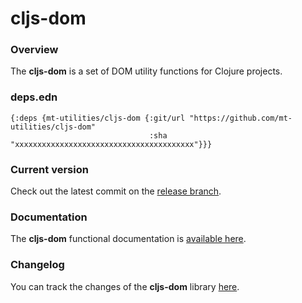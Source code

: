 
# cljs-dom

### Overview

The <strong>cljs-dom</strong> is a set of DOM utility functions for Clojure projects.

### deps.edn

```
{:deps {mt-utilities/cljs-dom {:git/url "https://github.com/mt-utilities/cljs-dom"
                               :sha     "xxxxxxxxxxxxxxxxxxxxxxxxxxxxxxxxxxxxxxxx"}}}
```

### Current version

Check out the latest commit on the [release branch](https://github.com/mt-utilities/cljs-dom/tree/release).

### Documentation

The <strong>cljs-dom</strong> functional documentation is [available here](https://mt-utilities.github.io/cljs-dom).

### Changelog

You can track the changes of the <strong>cljs-dom</strong> library [here](CHANGES.md).
